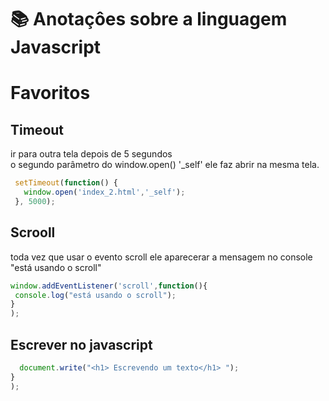# 📚 Anotaçôes sobre a linguagem Javascript
 <!--
 ## Tópicos Wiki
 :star:Básico
 * [Fontes e pesquisas](https://github.com/leandroluizpereira/javascript/wiki)
 * [Sintaxe da linguagem](https://github.com/leandroluizpereira/javascript/wiki/1-sintaxe-da-linguagem)
 * [Sobre a linguagem javascript](https://github.com/leandroluizpereira/javascript/wiki/1.1-sobre-a-linguagem-javascript)
 * [Declaraçâo de variáveis](https://github.com/leandroluizpereira/javascript/wiki/1.2-Declara%C3%A7%C3%A2o-de-vari%C3%A1veis)
 * [Operadores Aritimética]()
 * [Operadores Lógico]()
 * [Interpolaçâo de variáveis]()
 * [String : manipulando caracteres ]()
 * [Concatenaçâo de variáveis]()
 * [Estrutura de desição (if,swicth)]()
 * [Estrutura de repetiçâo (for,while,do-while)]()
 * [Métodos]()
 * [Função (procedimento)]()

 <!--
## Javascript & Html
  :star:Javascript e web Html
   * [Mudar de tela após 6 segundos]()
   * [(Unicode) Formatar caracteres e espaços ]()
 -
-->
 
 <div id="sobre">
 
 
  <div id="timeout">
 
 # Favoritos
 
 ## Timeout 
 
 ir para outra tela depois de 5 segundos <br> o segundo parâmetro do window.open() '_self' ele faz abrir na mesma tela.
 
 ```javascript
  setTimeout(function() {
    window.open('index_2.html','_self');
  }, 5000);
 ```
 <div id="scroll">
 
## Scrooll

toda vez que usar o evento scroll ele aparecerar a mensagem no console "está usando o scroll"
 ```javascript
window.addEventListener('scroll',function(){  
  console.log("está usando o scroll");
}
);
 ```
 
## Escrever no javascript

 ```javascript
   document.write("<h1> Escrevendo um texto</h1> ");
}
);
 ```
